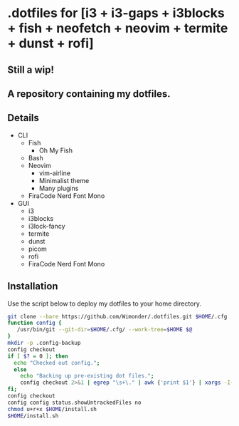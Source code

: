# .dotfiles for [i3 + i3-gaps + i3blocks + fish + neofetch + neovim + termite + dunst + rofi]
## Still a wip!
A repository containing my dotfiles.
------
## Details
- CLI
  - Fish
    - Oh My Fish
  - Bash
  - Neovim
    - vim-airline
    - Minimalist theme
    - Many plugins
  - FiraCode Nerd Font Mono
- GUI
  - i3
  - i3blocks
  - i3lock-fancy
  - termite
  - dunst
  - picom
  - rofi
  - FiraCode Nerd Font Mono
## Installation
Use the script below to deploy my dotfiles to your home directory.
``` bash
git clone --bare https://github.com/Wimonder/.dotfiles.git $HOME/.cfg
function config {
   /usr/bin/git --git-dir=$HOME/.cfg/ --work-tree=$HOME $@
}
mkdir -p .config-backup
config checkout
if [ $? = 0 ]; then
  echo "Checked out config.";
  else
    echo "Backing up pre-existing dot files.";
    config checkout 2>&1 | egrep "\s+\." | awk {'print $1'} | xargs -I{} sh -c 'mkdir -p "./.config-backup/$(dirname {})"; mv {} .config-backup/{}'
fi;
config checkout
config config status.showUntrackedFiles no
chmod u+r+x $HOME/install.sh
$HOME/install.sh
```
